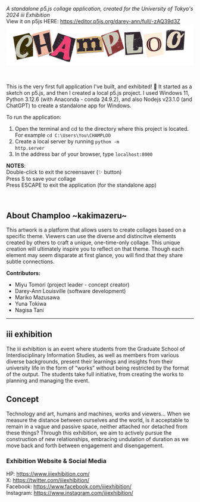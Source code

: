 _A standalone p5.js collage application, created for the University of Tokyo's 2024 iii Exhibition_ <br>
View it on p5js HERE: https://editor.p5js.org/darey-ann/full/-zAQ39d3Z 
![Champloo](/elements/039.png?raw=true "Champloo")


<br>

This is the very first full application I've built, and exhibited! 🥹
It started as a sketch on p5.js, and then I created a local p5.js project.
I used Windows 11, Python 3.12.6 (with Anaconda - conda 24.9.2), and also Nodejs v23.1.0 (and ChatGPT) to create a standalone app for Windows. 


To run the application:
1. Open the terminal and cd to the directory where this project is located. For example <code>cd C:\Users\You\CHAMPLOO</code>
2. Create a local server by running <code>python -m http.server</code> 
3. In the address bar of your browser, type <code>localhost:8000</code> 

**NOTES**: <br>
Double-click to exit the screensaver (✨ button) <br>
Press S to save your collage <br>
Press ESCAPE to exit the application (for the standalone app)

<br>

## About Champloo &#126;kakimazeru&#126;
This artwork is a platform that allows users to create collages based on a specific theme. Viewers can use the diverse and distincitve elements created by others to craft a unique, one-time-only collage.
This unique creation will ultimately inspire you to reflect on that theme. Though each element may seem disparate at first glance, you will find that they share subtle connections.

**Contributors:**
* Miyu Tomori (project leader - concept creator)
* Darey-Ann Louisville (software development)
* Mariko Mazusawa
* Yuna Tokiwa
* Nagisa Tani



<hr>

## iii exhibition
The iii exhibition is an event where students from the Graduate School of Interdisciplinary Information Studies, as well as members from various diverse backgrounds, present their learnings and insights from their university life in the form of “works” without being restricted by the format of the output. The students take full initiative, from creating the works to planning and managing the event.

## Concept
Technology and art, humans and machines, works and viewers...
When we measure the distance between ourselves and the world, is it acceptable to remain in a vague and passive space, neither attached nor detached from these things?
Through this exhibition, we aim to actively pursue the construction of new relationships, embracing undulation of duration as we move back and forth between engagement and disengagement.

### Exhibition Website & Social Media
HP: https://www.iiiexhibition.com/
<br>X: https://twitter.com/iiiexhibition/
<br>Facebook: https://www.facebook.com/iiiexhibition/
<br>Instagram: https://www.instagram.com/iiiexhibition/
